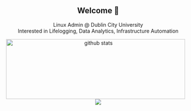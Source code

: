 <h2 align="center">Welcome 🥳</h2>

<p  align="center">
Linux Admin @ Dublin City University <br>
Interested in Lifelogging, Data Analytics, Infrastructure Automation
</p>

<p  align="center">
  <!-- <img src="https://visitor-badge.glitch.me/badge?page_id=gruunday" alt="visitor count"/></br> -->
  <img align="left" width="490" height="165" src="https://github-readme-stats.vercel.app/api?username=gruunday&show_icons=true&title_color=fffffff&icon_color=000000&text_color=000000" alt="github stats"/>
  <a href="https://github-readme-stats.vercel.app/api/top-langs/?username=gruunday">
    <img align="center" src="https://github-readme-stats.vercel.app/api/top-langs/?username=gruunday&exclude_repo=OODesignProject,dcu_rag_website,CommandHistory" />
  </a>
</p>

<!--
**gruunday/gruunday** is a ✨ _special_ ✨ repository because its `README.md` (this file) appears on your GitHub profile.

Here are some ideas to get you started:

- 🔭 I’m currently working on ...
- 🌱 I’m currently learning ...
- 👯 I’m looking to collaborate on ...
- 🤔 I’m looking for help with ...
- 💬 Ask me about ...
- 📫 How to reach me: ...
- 😄 Pronouns: ...
- ⚡ Fun fact: ...
-->
